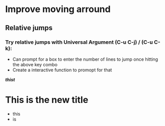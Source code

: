 # Improve moving arround

## Relative jumps

### Try relative jumps with Universal Argument (C-u C-j) / (C-u C-k):

- Can prompt for a box to enter the number of lines to jump once hitting the above key combo
- Create a interactive function to promopt for that

***thist***


This is the new title
=====================
- this
- is
